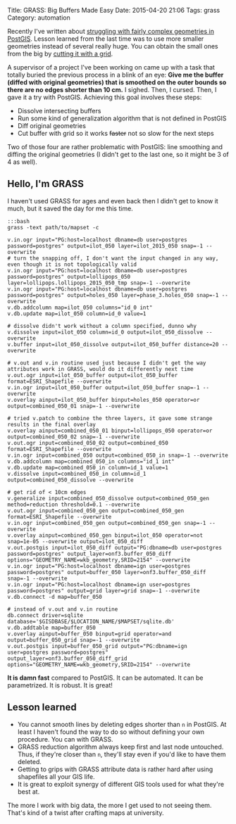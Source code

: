 Title: GRASS: Big Buffers Made Easy
Date: 2015-04-20 21:06
Tags: grass
Category: automation

Recently I've written about [struggling with fairly complex geometries in PostGIS](/2015/postgis-buffers-intersections-differences-and-collections/). Lesson learned from the last time was to use more smaller geometries instead of several really huge. You can obtain the small ones from the big by [cutting it with a grid](/2015/postgis-rectangular-grid-creation/).

A supervisor of a project I've been working on came up with a task that totally buried the previous process in a blink of an eye: **Give me the buffer (diffed with original geometries) that is smoothed on the outer bounds so there are no edges shorter than 10 cm.** I sighed. Then, I cursed. Then, I gave it a try with PostGIS. Achieving this goal involves these steps:

* Dissolve intersecting buffers
* Run some kind of generalization algorithm that is not defined in PostGIS
* Diff original geometries
* Cut buffer with grid so it works <del>faster</del> not so slow for the next steps

Two of those four are rather problematic with PostGIS: line smoothing and diffing the original geometries (I didn't get to the last one, so it might be 3 of 4 as well).

## Hello, I'm GRASS

I haven't used GRASS for ages and even back then I didn't get to know it much, but it saved the day for me this time.

    :::bash
    grass -text path/to/mapset -c

    v.in.ogr input="PG:host=localhost dbname=db user=postgres password=postgres" output=ilot_050 layer=ilot_2015_050 snap=-1 --overwrite
    # turn the snapping off, I don't want the input changed in any way, even though it is not topologically valid
    v.in.ogr input="PG:host=localhost dbname=db user=postgres password=postgres" output=lollipops_050 layer=lollipops.lollipops_2015_050_tmp snap=-1 --overwrite
    v.in.ogr input="PG:host=localhost dbname=db user=postgres password=postgres" output=holes_050 layer=phase_3.holes_050 snap=-1 --overwrite
    v.db.addcolumn map=ilot_050 columns="id_0 int"
    v.db.update map=ilot_050 column=id_0 value=1

    # dissolve didn't work without a column specified, dunno why
    v.dissolve input=ilot_050 column=id_0 output=ilot_050_dissolve --overwrite
    v.buffer input=ilot_050_dissolve output=ilot_050_buffer distance=20 --overwrite

    # v.out and v.in routine used just because I didn't get the way attributes work in GRASS, would do it differently next time
    v.out.ogr input=ilot_050_buffer output=ilot_050_buffer format=ESRI_Shapefile --overwrite
    v.in.ogr input=ilot_050_buffer output=ilot_050_buffer snap=-1 --overwrite
    v.overlay ainput=ilot_050_buffer binput=holes_050 operator=or output=combined_050_01 snap=-1 --overwrite

    # tried v.patch to combine the three layers, it gave some strange results in the final overlay
    v.overlay ainput=combined_050_01 binput=lollipops_050 operator=or output=combined_050_02 snap=-1 --overwrite
    v.out.ogr input=combined_050_02 output=combined_050 format=ESRI_Shapefile --overwrite
    v.in.ogr input=combined_050 output=combined_050_in snap=-1 --overwrite
    v.db.addcolumn map=combined_050_in columns="id_1 int"
    v.db.update map=combined_050_in column=id_1 value=1
    v.dissolve input=combined_050_in column=id_1 output=combined_050_dissolve --overwrite

    # get rid of < 10cm edges
    v.generalize input=combined_050_dissolve output=combined_050_gen method=reduction threshold=0.1 --overwrite
    v.out.ogr input=combined_050_gen output=combined_050_gen format=ESRI_Shapefile --overwrite
    v.in.ogr input=combined_050_gen output=combined_050_gen snap=-1 --overwrite
    v.overlay ainput=combined_050_gen binput=ilot_050 operator=not snap=1e-05 --overwrite output=ilot_050_diff
    v.out.postgis input=ilot_050_diff output="PG:dbname=db user=postgres password=postgres" output_layer=onf3.buffer_050_diff options="GEOMETRY_NAME=wkb_geometry,SRID=2154" --overwrite
    v.in.ogr input="PG:host=localhost dbname=ign user=postgres password=postgres" output=buffer_050 layer=onf3.buffer_050_diff snap=-1 --overwrite
    v.in.ogr input="PG:host=localhost dbname=ign user=postgres password=postgres" output=grid layer=grid snap=-1 --overwrite
    v.db.connect -d map=buffer_050

    # instead of v.out and v.in routine
    db.connect driver=sqlite database='$GISDBASE/$LOCATION_NAME/$MAPSET/sqlite.db'
    v.db.addtable map=buffer_050
    v.overlay ainput=buffer_050 binput=grid operator=and output=buffer_050_grid snap=-1 --overwrite
    v.out.postgis input=buffer_050_grid output="PG:dbname=ign user=postgres password=postgres" output_layer=onf3.buffer_050_diff_grid options="GEOMETRY_NAME=wkb_geometry,SRID=2154" --overwrite

**It is damn fast** compared to PostGIS. It can be automated. It can be parametrized. It is robust. It is great!

## Lesson learned

* You cannot smooth lines by deleting edges shorter than `n` in PostGIS. At least I haven't found the way to do so without defining your own procedure. You can with GRASS.
* GRASS reduction algorithm always keep first and last node untouched. Thus, if they're closer than `n`, they'll stay even if you'd like to have them deleted.
* Getting to grips with GRASS attribute data is rather hard after using shapefiles all your GIS life.
* It is great to exploit synergy of different GIS tools used for what they're best at.

The more I work with big data, the more I get used to not seeing them. That's kind of a twist after crafting maps at university.
